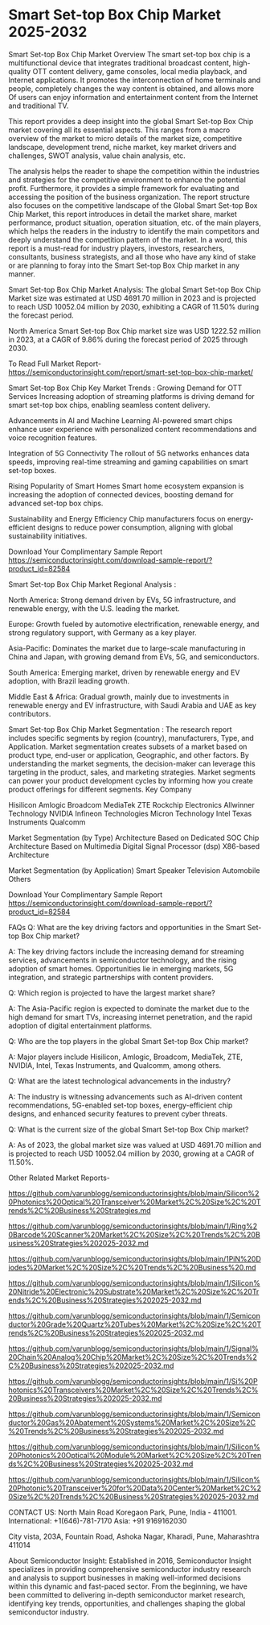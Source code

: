 <h1>Smart Set-top Box Chip Market 2025-2032</h1>
Smart Set-top Box Chip Market Overview
The smart set-top box chip is a multifunctional device that integrates traditional broadcast content, high-quality OTT content delivery, game consoles, local media playback, and Internet applications. It promotes the interconnection of home terminals and people, completely changes the way content is obtained, and allows more Of users can enjoy information and entertainment content from the Internet and traditional TV.

This report provides a deep insight into the global Smart Set-top Box Chip market covering all its essential aspects. This ranges from a macro overview of the market to micro details of the market size, competitive landscape, development trend, niche market, key market drivers and challenges, SWOT analysis, value chain analysis, etc.

The analysis helps the reader to shape the competition within the industries and strategies for the competitive environment to enhance the potential profit. Furthermore, it provides a simple framework for evaluating and accessing the position of the business organization. The report structure also focuses on the competitive landscape of the Global Smart Set-top Box Chip Market, this report introduces in detail the market share, market performance, product situation, operation situation, etc. of the main players, which helps the readers in the industry to identify the main competitors and deeply understand the competition pattern of the market.
In a word, this report is a must-read for industry players, investors, researchers, consultants, business strategists, and all those who have any kind of stake or are planning to foray into the Smart Set-top Box Chip market in any manner.

Smart Set-top Box Chip Market Analysis:
The global Smart Set-top Box Chip Market size was estimated at USD 4691.70 million in 2023 and is projected to reach USD 10052.04 million by 2030, exhibiting a CAGR of 11.50% during the forecast period.

North America Smart Set-top Box Chip market size was USD 1222.52 million in 2023, at a CAGR of 9.86% during the forecast period of 2025 through 2030.

To Read Full Market Report-
https://semiconductorinsight.com/report/smart-set-top-box-chip-market/

Smart Set-top Box Chip Key Market Trends :
Growing Demand for OTT Services
Increasing adoption of streaming platforms is driving demand for smart set-top box chips, enabling seamless content delivery.

Advancements in AI and Machine Learning
AI-powered smart chips enhance user experience with personalized content recommendations and voice recognition features.

Integration of 5G Connectivity
The rollout of 5G networks enhances data speeds, improving real-time streaming and gaming capabilities on smart set-top boxes.

Rising Popularity of Smart Homes
Smart home ecosystem expansion is increasing the adoption of connected devices, boosting demand for advanced set-top box chips.

Sustainability and Energy Efficiency
Chip manufacturers focus on energy-efficient designs to reduce power consumption, aligning with global sustainability initiatives.

Download Your Complimentary Sample Report
https://semiconductorinsight.com/download-sample-report/?product_id=82584

Smart Set-top Box Chip Market Regional Analysis :

North America:
Strong demand driven by EVs, 5G infrastructure, and renewable energy, with the U.S. leading the market.

Europe:
Growth fueled by automotive electrification, renewable energy, and strong regulatory support, with Germany as a key player.

Asia-Pacific:
Dominates the market due to large-scale manufacturing in China and Japan, with growing demand from EVs, 5G, and semiconductors.

South America:
Emerging market, driven by renewable energy and EV adoption, with Brazil leading growth.

Middle East & Africa:
Gradual growth, mainly due to investments in renewable energy and EV infrastructure, with Saudi Arabia and UAE as key contributors.

Smart Set-top Box Chip Market Segmentation :
The research report includes specific segments by region (country), manufacturers, Type, and Application. Market segmentation creates subsets of a market based on product type, end-user or application, Geographic, and other factors. By understanding the market segments, the decision-maker can leverage this targeting in the product, sales, and marketing strategies. Market segments can power your product development cycles by informing how you create product offerings for different segments.
Key Company

Hisilicon
Amlogic
Broadcom
MediaTek
ZTE
Rockchip Electronics
Allwinner Technology
NVIDIA
Infineon Technologies
Micron Technology
Intel
Texas Instruments
Qualcomm

Market Segmentation (by Type)
Architecture Based on Dedicated SOC Chip
Architecture Based on Multimedia Digital Signal Processor (dsp)
X86-based Architecture

Market Segmentation (by Application)
Smart Speaker
Television
Automobile
Others

Download Your Complimentary Sample Report
https://semiconductorinsight.com/download-sample-report/?product_id=82584

FAQs
Q: What are the key driving factors and opportunities in the Smart Set-top Box Chip market?

A: The key driving factors include the increasing demand for streaming services, advancements in semiconductor technology, and the rising adoption of smart homes. Opportunities lie in emerging markets, 5G integration, and strategic partnerships with content providers.


Q: Which region is projected to have the largest market share?

A: The Asia-Pacific region is expected to dominate the market due to the high demand for smart TVs, increasing internet penetration, and the rapid adoption of digital entertainment platforms.


Q: Who are the top players in the global Smart Set-top Box Chip market?

A: Major players include Hisilicon, Amlogic, Broadcom, MediaTek, ZTE, NVIDIA, Intel, Texas Instruments, and Qualcomm, among others.


Q: What are the latest technological advancements in the industry?

A: The industry is witnessing advancements such as AI-driven content recommendations, 5G-enabled set-top boxes, energy-efficient chip designs, and enhanced security features to prevent cyber threats.


Q: What is the current size of the global Smart Set-top Box Chip market?

A: As of 2023, the global market size was valued at USD 4691.70 million and is projected to reach USD 10052.04 million by 2030, growing at a CAGR of 11.50%.

Other Related Market Reports-

https://github.com/varunblogg/semiconductorinsights/blob/main/Silicon%20Photonics%20Optical%20Transceiver%20Market%2C%20Size%2C%20Trends%2C%20Business%20Strategies.md

https://github.com/varunblogg/semiconductorinsights/blob/main/1/Ring%20Barcode%20Scanner%20Market%2C%20Size%2C%20Trends%2C%20Business%20Strategies%202025-2032.md

https://github.com/varunblogg/semiconductorinsights/blob/main/1PiN%20Diodes%20Market%2C%20Size%2C%20Trends%2C%20Business%20.md

https://github.com/varunblogg/semiconductorinsights/blob/main/1/Silicon%20Nitride%20Electronic%20Substrate%20Market%2C%20Size%2C%20Trends%2C%20Business%20Strategies%202025-2032.md

https://github.com/varunblogg/semiconductorinsights/blob/main/1/Semiconductor%20Grade%20Quartz%20Tubes%20Market%2C%20Size%2C%20Trends%2C%20Business%20Strategies%202025-2032.md

https://github.com/varunblogg/semiconductorinsights/blob/main/1/Signal%20Chain%20Analog%20Chip%20Market%2C%20Size%2C%20Trends%2C%20Business%20Strategies%202025-2032.md

https://github.com/varunblogg/semiconductorinsights/blob/main/1/Si%20Photonics%20Transceivers%20Market%2C%20Size%2C%20Trends%2C%20Business%20Strategies%202025-2032.md

https://github.com/varunblogg/semiconductorinsights/blob/main/1/Semiconductor%20Gas%20Abatement%20Systems%20Market%2C%20Size%2C%20Trends%2C%20Business%20Strategies%202025-2032.md

https://github.com/varunblogg/semiconductorinsights/blob/main/1/Silicon%20Photonics%20Optical%20Module%20Market%2C%20Size%2C%20Trends%2C%20Business%20Strategies%202025-2032.md

https://github.com/varunblogg/semiconductorinsights/blob/main/1/Silicon%20Photonic%20Transceiver%20for%20Data%20Center%20Market%2C%20Size%2C%20Trends%2C%20Business%20Strategies%202025-2032.md

CONTACT US:
North Main Road Koregaon Park, Pune, India - 411001.
International: +1(646)-781-7170
Asia: +91 9169162030

City vista, 203A, Fountain Road, Ashoka Nagar, Kharadi, Pune, Maharashtra 411014

About Semiconductor Insight:
Established in 2016, Semiconductor Insight specializes in providing comprehensive semiconductor industry research and analysis to support businesses in making well-informed decisions within this dynamic and fast-paced sector. From the beginning, we have been committed to delivering in-depth semiconductor market research, identifying key trends, opportunities, and challenges shaping the global semiconductor industry.
